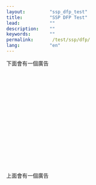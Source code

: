 ```yaml
---
layout:         "ssp_dfp_test"
title:          "SSP DFP Test"
lead:           ""
description:    ""
keywords:       ""
permalink:       /test/ssp/dfp/
lang:           "en"
---
```



下面會有一個廣告
<script async src="//pagead2.googlesyndication.com/pagead/js/adsbygoogle.js"></script>
<!-- adsense_320_250 -->
<ins class="adsbygoogle"
     style="display:inline-block;width:300px;height:250px"
     data-ad-client="ca-pub-6952083619707840"
     data-ad-slot="8343156014"></ins>
<script>
(adsbygoogle = window.adsbygoogle || []).push({});
</script>
上面會有一個廣告
